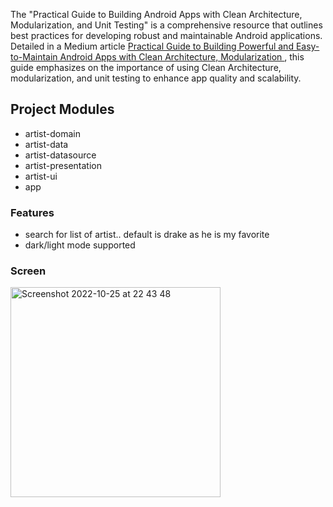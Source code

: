 The "Practical Guide to Building Android Apps with Clean Architecture, Modularization, and Unit Testing" is a comprehensive resource that outlines best practices for developing robust and maintainable Android applications. Detailed in a Medium article [ Practical Guide to Building Powerful and Easy-to-Maintain Android Apps with Clean Architecture, Modularization ](https://murainoyakubu.medium.com/practical-guide-to-building-powerful-and-easy-to-maintain-android-apps-with-clean-architecture-c6c8b592a0f2), this guide emphasizes on the importance of using Clean Architecture, modularization, and unit testing to enhance app quality and scalability.


## Project Modules
* artist-domain
* artist-data
* artist-datasource
* artist-presentation
* artist-ui
* app


### Features
- search for list of artist.. default is drake as he is my favorite
- dark/light mode supported


### Screen

<img width="336" alt="Screenshot 2022-10-25 at 22 43 48" src="https://user-images.githubusercontent.com/26343440/197887992-51323194-0dcb-48e6-ae93-e570633aa807.png">

